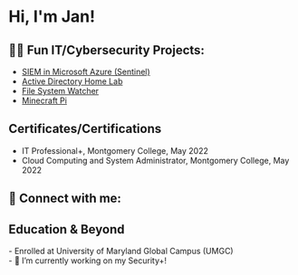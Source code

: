 <h1>Hi, I'm Jan! <br/><a 
 </a></h1>

<h2>👨‍💻 Fun IT/Cybersecurity Projects:</h2>

- [SIEM in Microsoft Azure (Sentinel)](https://github.com/JanGuiao/SIEM-In-Microsoft-Azure-Sentinel-/tree/main)
- [Active Directory Home Lab](https://github.com/JanGuiao/ActiveDirectoryLab)
- [File System Watcher](https://github.com/JanGuiao/FileSystemWatcher)
- [Minecraft Pi](https://github.com/JanGuiao/Minecraft-Pi/tree/master)

<h2> Certificates/Certifications</h2>

- IT Professional+, Montgomery College, May 2022
- Cloud Computing and System Administrator, Montgomery College, May 2022


<h2> 🤳 Connect with me:</h2>

<h2> Education & Beyond </h2>
- Enrolled at University of Maryland Global Campus (UMGC) <br>
- 🔭 I’m currently working on my Security+! <br>
